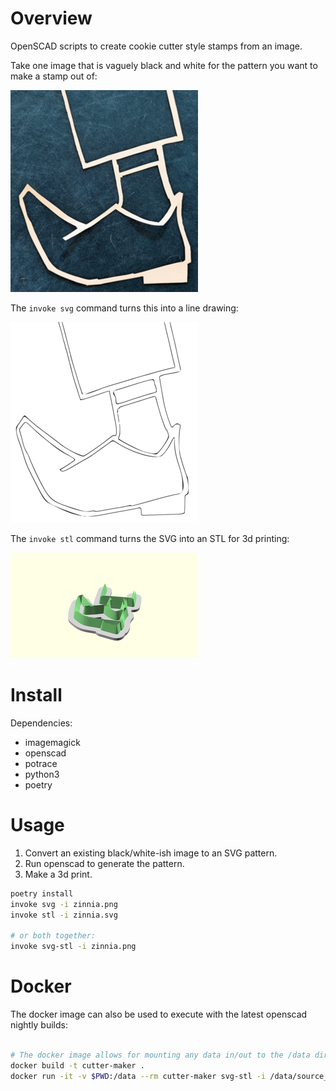 # Overview

OpenSCAD scripts to create cookie cutter style stamps from an image.

Take one image that is vaguely black and white for the pattern you want to make a stamp out of:

![](./docs/shoe.png)

The `invoke svg` command turns this into a line drawing:

![](./docs/shoe-svg.png)

The `invoke stl` command turns the SVG into an STL for 3d printing:

![](./docs/shoe-stl.png)

# Install

Dependencies:
- imagemagick
- openscad
- potrace
- python3
- poetry

# Usage

1. Convert an existing black/white-ish image to an SVG pattern.
2. Run openscad to generate the pattern.
3. Make a 3d print.

```sh
poetry install
invoke svg -i zinnia.png
invoke stl -i zinnia.svg

# or both together:
invoke svg-stl -i zinnia.png
```


# Docker

The docker image can also be used to execute with the latest openscad nightly builds:

```sh

# The docker image allows for mounting any data in/out to the /data directory. Be sure to output the results back to this directory:
docker build -t cutter-maker .
docker run -it -v $PWD:/data --rm cutter-maker svg-stl -i /data/source_images/sheep.png -o /data/sheep
```
